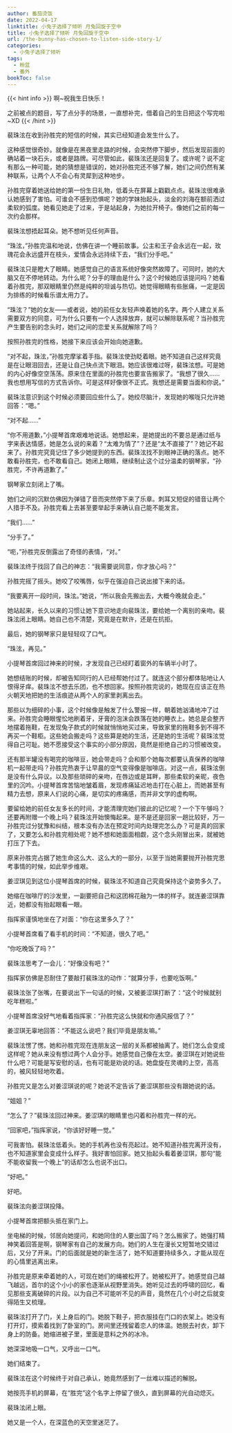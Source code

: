```yaml
---
author: 番茄烫饭
date: 2022-04-17
linktitle: 小兔子选择了倾听 月兔回旋于空中
title: 小兔子选择了倾听 月兔回旋于空中
url: /the-bunny-has-chosen-to-listen-side-story-1/
categories:
  - 小兔子选择了倾听
tags:
  - 粉蓝
  - 番外
bookToc: false
---
```


{{< hint info >}}
啊~祝我生日快乐！

之前被点的题目，写了点分手的场景，一直想补完，借着自己的生日把这个写完啦~XD
{{< /hint >}}

<!--more-->



裴珠泫在收到孙胜完的短信的时候，其实已经知道会发生什么了。

这种感觉很奇妙。就像是在黑夜里走路的时候，会突然停下脚步，然后发现前面的确站着一块石头，或者是路牌。可尽管如此，裴珠泫还是回复了。或许呢？说不定有那么一种可能，她的猜想是错误的，她对孙胜完还不够了解，她们之间仍然有某种联系，让两个人不会心有灵犀到这种地步。

孙胜完穿着她送给她的第一份生日礼物，低着头在屏幕上戳戳点点。裴珠泫很难承认她感到了害怕。可谁会不感到恐惧呢？她的学妹抬起头，淡金的刘海在额前洒过柔软的弧度。她看见她走了过来，于是站起身，为她拉开椅子。像她们之前的每一次约会那样。

裴珠泫想捂起耳朵。她不想听见任何声音。

“珠泫，”孙胜完温和地说，仿佛在讲一个睡前故事。公主和王子会永远在一起，玫瑰花会永远盛开在枝头，爱情会永远持续下去，“我们分手吧。”

裴珠泫只是瞪大了眼睛。她感觉自己的语言系统好像突然故障了。可同时，她的大脑又在不停地转动。为什么呢？分手的理由是什么？这个时候她应该提问吗？她看着孙胜完，那双眼睛里仍然是纯粹的坦诚与热切。她觉得眼睛有些胀痛，一定是因为排练的时候看乐谱太用力了。

“珠泫？”她的女友——或者说，她的前任女友轻声唤着她的名字。两个人建立关系需要双方的同意，可为什么只要有一个人选择放弃，就可以解除联系呢？当孙胜完产生要告别的念头时，她们之间的恋爱关系就解除了吗？

按照孙胜完的性格，她接下来应该会开始向她道歉。

“对不起，珠泫，”孙胜完摩挲着手指。裴珠泫使劲眨着眼。她不知道自己这样究竟是在让眼泪回去，还是让自己快点流下眼泪。她应该很难过呀，裴珠泫想。可是她的内心好像空空荡荡。原来住在里面的孙胜完也要宣告搬家了。“我想了很久……我也想用写信的方式告诉你。可是这样好像很不正式。我想还是需要当面和你说。”

裴珠泫意识到这个时候必须要回应些什么了。她绞尽脑汁，发现她的喉咙只允许她回答：“嗯。”

“对不起……”

“你不用道歉，”小提琴首席艰难地说话。她想起来，是她提出的不要总是通过纸与字来表达情感，她是怎么说的来着？“太难为情了”？还是“太不直接了”？她记不起来了。孙胜完究竟记住了多少她提到的东西。裴珠泫找不到眼神正确的落点。她不敢看孙胜完，也不敢看自己。她闭上眼睛，继续制止这个过分温柔的钢琴家，“孙胜完，不许再道歉了。”

钢琴家立刻闭上了嘴。

她们之间的沉默仿佛因为弹错了音而突然停下来了乐章。刺耳又短促的错音让两个人措手不及。孙胜完看上去甚至要举起手来确认自己能不能发言。

“我们……”

“分手了。”

“呃，”孙胜完反倒露出了奇怪的表情，“对。”

裴珠泫终于找回了自己的神志：“我需要说同意，你才放心吗？”

孙胜完摇了摇头。她咬了咬嘴唇，似乎在强迫自己说出接下来的话。

“我要离开一段时间，珠泫。”她说，“所以我会先搬出去，大概今晚就会走。”

她站起来，长久以来的习惯让她下意识地走向裴珠泫，要给她一个离别的亲吻。裴珠泫闭上眼睛。她自己也不清楚，究竟是在默许，还是在抗拒。

最后，她的钢琴家只是轻轻叹了口气。

“珠泫，再见。”
 


小提琴首席回过神来的时候，才发现自己已经盯着窗外的车辆半小时了。

她想结账的时候，却被告知同行的人已经帮她付过了。就连这个部分都体贴地让人恨得牙痒。裴珠泫不想去乐团，也不想回家。按照孙胜完说的，她现在应该正在热火朝天地把她的生活痕迹从两个人的家里剥离出去。

那些以为细碎的小事，这个时候像是触发了什么警报一样，朝着她汹涌地冲了过来。孙胜完会睡眼惺忪地刷着牙，牙膏的泡沫会跌落在她的睡衣上。她总是会整齐地摆着拖鞋，在发现兔子款式的时候就悄悄地买过来，导致家里的拖鞋多到不得不再买一个鞋柜。这些她会搬走吗？这些算是她的生活，还是她的生活呢？裴珠泫觉得自己可耻。她不愿接受这个事实的小部分原因，竟然是拒绝自己的习惯被改变。

还有那半罐没有喝完的咖啡豆，她会带走吗？会和那个她每次都要认真保养的咖啡机一起带走吗？孙胜完热衷于让早晨的空气变得像是咖啡店。对这一点，裴珠泫倒是没有什么异议。以及那些琐碎的亲吻，在唇边或是耳畔，那些柔软的亲昵，夜色里的沉吟。小提琴首席苦恼地皱着眉，发现疼痛延迟地击打在心脏上，而她甚至有精力去想，原来人们说的心痛，是切实的疼痛感，而并非文学的虚构啊。

要留给她的前任女友多长的时间，才能清理完她们彼此的记忆呢？一个下午够吗？还要再附赠一个晚上吗？裴珠泫开始懊悔起来。是不是还是回家一趟比较好，万一孙胜完过分犹豫和纠结，根本没有办法在预定时间内处理完怎么办？可是真的回家了，又要怎么和孙胜完相处呢？她不想和她面面相觑，这个念头刚冒出来，就被她打压了下去。

原来孙胜完占据了她生命这么大、这么大的一部分，以至于当她需要抛开孙胜完思考事情的时候，如此举步维艰。
 


姜涩琪见到这位小提琴首席的时候，裴珠泫不知道自己究竟保持这个姿势多久了。

她缩在咖啡厅的沙发里，一副要把自己和这团棉花融为一体的样子。就连姜涩琪靠近，她都没有抬起眼看一眼。

指挥家谨慎地坐在了对面：“你在这里多久了？”

小提琴首席看了看手机的时间：“不知道，很久了吧。”

“你吃晚饭了吗？”

裴珠泫思考了一会儿：“好像没有吧？”

指挥家仿佛是忍耐住了要敲打裴珠泫的动作：“就算分手，也要吃饭啊。”

裴珠泫张了张嘴，在要说出下一句话的时候，又被姜涩琪打断了：“这个时候就别吃年糕啦。”

小提琴首席没好气地看着指挥家：“孙胜完这么快就和你通风报信了？”

姜涩琪无辜地回答：“不能这么说吧？我们毕竟是朋友嘛。”

裴珠泫愣了愣。她和孙胜完现在连朋友这一层的关系都被抽离了。她们怎么会变成这样呢？她从来没有想过两个人会分手。她感觉自己像在太空。姜涩琪在对她说些什么吧？可能是写安慰的话，也有可能是劝说的话。她盘旋在灵魂的上空，高高的，被风轻轻地吹着。

孙胜完又是怎么对姜涩琪说的呢？她说不定告诉了姜涩琪那些没有跟她说的话。

“姐姐？”

“怎么了？”裴珠泫回过神来。姜涩琪的眼睛里也闪着和孙胜完一样的光。

“回家吧，”指挥家说，“你该好好睡一觉。”

可我害怕。裴珠泫低着头。她的手机再也没有亮起过。她不知道孙胜完离开没有，也不知道家里会变成什么样子。我好害怕回家。她又抬起头看着姜涩琪，那句“能不能收留我一个晚上”的话却怎么也说不出口。

“好吧。”

好吧。

裴珠泫向姜涩琪投降。
 


小提琴首席把额头抵在家门上。

坐电梯的时候，邻居向她提问，和她同住的人要出国了吗？怎么搬家了。她强打精神笑着回答是啊，钢琴家有自己的发展方向。她们的人生在漫长又短暂地交错过后，又分了开来。门的后面就是她的新生活了，她不知道要持续多久，才能从现在的心情里逃离出来。

孙胜完是原来牵着她的人，可现在她们的绳被松开了。她被松开了。她感觉自己越飞越远，首尔的这个小小的家也逐渐从视野里消失。她听见过去的呼啸的回忆，看见那些支离破碎的片段。以为自己不可能听不见的声音，竟然在几个小时之后就变得陌生又梳理。

裴珠泫打开了门，关上身后的门。她脱下鞋子，把衣服挂在门口的衣架上。她没有打开灯，摸索着找到了卧室的门。房间里还残留着恋人的体温。她脱去衬衣，卸下身上的防备。她缩进被子里，里面是意料之外的冰冷。

她深深地吸一口气，又呼出一口气。

她们结束了。

裴珠泫在这个时候终于对自己承认，她竟然感到了一丝难以描述的解脱。

她按亮手机的屏幕，在“胜完”这个名字上停留了很久，直到屏幕的光自动熄灭。
 


裴珠泫闭上眼。

她又是一个人，在深蓝色的天空里迷茫了。
